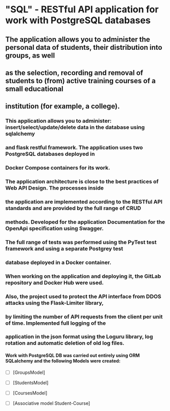 # "SQL" - RESTful API application for work with PostgreSQL databases

##    The application allows you to administer the personal data of students, their distribution into groups, as well
## as the selection, recording and removal of students to (from) active training courses of a small educational
## institution (for example, a college).

###    This application allows you to administer: insert/select/update/delete data in the database using sqlalchemy
### and flask restful framework. The application uses two PostgreSQL databases deployed in
### Docker Compose containers for its work.

###    The application architecture is close to the best practices of Web API Design. The processes inside
### the application are implemented according to the RESTful API standards and are provided by the full range of CRUD
### methods. Developed for the application Documentation for the OpenApi specification using Swagger. 
### The full range of tests was performed using the PyTest test framework and using a separate Postgrey test 
### database deployed in a Docker container.

###   When working on the application and deploying it, the GitLab repository and Docker Hub were used.
### Also, the project used to protect the API interface from DDOS attacks using the Flask-Limiter library,
### by limiting the number of API requests from the client per unit of time. Implemented full logging of the
### application in the json format using the Loguru library, log rotation and automatic deletion of old log files.

#### Work with PostgreSQL DB was carried out entirely using ORM SQLalchemy and the following Models were created:

- [ ] [GroupsModel]
- [ ] [StudentsModel]
- [ ] [CoursesModel]
- [ ] [Associative model Student-Course]

